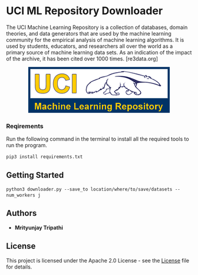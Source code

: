# UCI ML Repository Downloader
The UCI Machine Learning Repository is a collection of databases, domain theories, and data generators that are used by the machine learning community for the empirical analysis of machine learning algorithms. It is used by students, educators, and researchers all over the world as a primary source of machine learning data sets. As an indication of the impact of the archive, it has been cited over 1000 times. [re3data.org]


<p align = "center"><img src = "etc/logo.gif" class = "center"></p>

### Reqirements

Run the following command in the terminal to install all the required tools to run the program.
```
pip3 install requirements.txt
```
   
## Getting Started

```
python3 downloader.py --save_to location/where/to/save/datasets --num_workers j
```

## Authors

* **Mrityunjay Tripathi**

## License

This project is licensed under the Apache 2.0 License - see the [License](https://github.com/MrityunjayTripathi/American-Sign-Language-Classification/blob/master/LICENSE) file for details.
